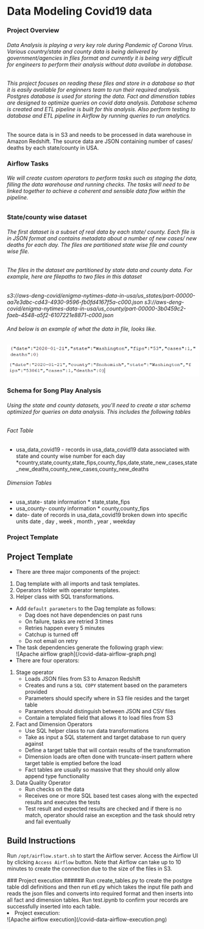 # Data Modeling Covid19 data 
### Project Overview
###### Data Analysis is playing a very key role during Pandemic of Corona Virus. Various country/state and county data is being delivered by government/agencies  in files format and currently it is being very difficult for engineers to perform their analysis without data availabe in database. 
###### This project focuses on reading these files and store in a database so that it is easily available for enginners team to run their required analysis. Postgres database is used for storing the data. Fact and dimenstion tables are designed to optimize queries on covid data analysis. Database schema is created and ETL pipeline is built for this analysis. Also perform testing to  database and ETL pipeline in Airflow by running queries to run  analytics.
The source data is in S3 and needs to be processed in data warehouse in Amazon Redshift. The source data are JSON containing number of cases/ deaths by each state/county in USA.

### Airflow Tasks
###### We will create custom operators to perform tasks such as staging the data, filling the data warehouse and running checks. The tasks will need to be linked together to achieve a coherent and sensible data flow within the pipeline.

### State/county wise dataset
###### The first dataset is a subset of real data by each state/ county. Each file is in JSON format and contains metadata about a number of new cases/ new deaths for each day. The files are partitioned state wise file and county wise file.
###### The files in the dataset are partitioned by state data and county data. For example, here are filepaths to two files in this dataset
*s3://aws-deng-covid/enigma-nytimes-data-in-usa/us_states/part-00000-aa7e3dbc-cd43-4930-9596-fb0fd4167f5a-c000.json*
*s3://aws-deng-covid/enigma-nytimes-data-in-usa/us_county/part-00000-3b0459c2-faeb-4548-a5f2-6107221e8871-c000.json*
###### And below is an example of what the data in file, looks like.
![State data format ](/state-data.png)
![County data format ](/county-data.png)
### Schema for Song Play Analysis
###### Using the state and county datasets, you'll need to create a star schema optimized for queries on data analysis. This includes the following tables
###### Fact Table
* usa_data_covid19 - records in usa_data_covid19 data associated with state and county wise number for each day
    *country,state,county,state_fips,county_fips,date,state_new_cases,state_new_deaths,county_new_cases,county_new_deaths
###### Dimension Tables
* usa_state- state information
      * state,state_fips
* usa_county- county information
      * county,county_fips
* date- date of records in usa_data_covid19 broken down into specific units
      date ,  day , week , month , year , weekday 
### Project Template
<h2>Project Template</h2>
<ul>
<li>There are three major components of the project:</li>
</ul>
<ol>
<li>Dag template with all imports and task templates.</li>
<li>Operators folder with operator templates.</li>
<li>Helper class with SQL transformations.</li>
</ol>
<ul>
<li>Add <code>default parameters</code> to the Dag template as follows:
<ul>
<li>Dag does not have dependencies on past runs</li>
<li>On failure, tasks are retried 3 times</li>
<li>Retries happen every 5 minutes</li>
<li>Catchup is turned off</li>
<li>Do not email on retry</li>
</ul>
</li>
<li>The task dependencies generate the following graph view:
</li>
![Apache airflow graph](/covid-data-airflow-graph.png)

<li>There are four operators:</li>
</ul>
<ol>
<li>Stage operator
<ul>
<li>Loads JSON files from S3 to Amazon Redshift</li>
<li>Creates and runs a <code>SQL COPY</code> statement based on the parameters provided</li>
<li>Parameters should specify where in S3 file resides and the target table</li>
<li>Parameters should distinguish between JSON and CSV files</li>
<li>Contain a templated field that allows it to load files from S3 </li>
</ul>
</li>
<li>Fact and Dimension Operators
<ul>
<li>Use SQL helper class to run data transformations</li>
<li>Take as input a SQL statement and target database to run query against</li>
<li>Define a target table that will contain results of the transformation</li>
<li>Dimension loads are often done with truncate-insert pattern where target table is emptied before the load</li>
<li>Fact tables are usually so massive that they should only allow append type functionality</li>
</ul>
</li>
<li>Data Quality Operator
<ul>
<li>Run checks on the data</li>
<li>Receives one or more SQL based test cases along with the expected results and executes the tests</li>
<li>Test result and expected results are checked and if there is no match, operator should raise an exception and the task should retry and fail eventually</li>
</ul>
</li>
</ol>
<h2>Build Instructions</h2>
<p>Run <code>/opt/airflow.start.sh</code> to start the Airflow server. Access the Airflow UI by clicking <code>Access Airflow</code> button. Note that Airflow can take up to 10 minutes to create the connection due to the size of the files in S3.</p>
### Project execution
###### Run create_tables.py to create the postgre table ddl definitions and then run etl.py which takes the input file path and reads the json files and converts into required format and then inserts into all fact and dimension tables. Run test.ipynb to confirm your records are successfully inserted into each table.

<li>Project execution:
</li>
![Apache airflow execution](/covid-data-airflow-execution.png)
